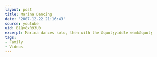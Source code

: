 ```yaml
---
layout: post
title: Marina Dancing
date: '2007-12-22 21:16:43'
source: youtube
uid: B1Qv8xR93U0
excerpt: Marina dances solo, then with the &quot;yiddle wamb&quot;
tags:
- Family
- Videos
---
```

